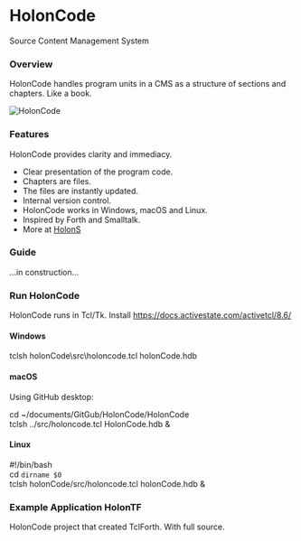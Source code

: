 # HolonCode

Source Content Management System

### Overview
HolonCode handles program units in a CMS as a structure of sections and chapters. 
Like a book.  



![HolonCode](https://www.holonforth.com/images/holontf.png)


### Features
HolonCode provides clarity and immediacy.

* Clear presentation of the program code.
* Chapters are files. 
* The files are instantly updated.
* Internal version control.
* HolonCode works in Windows, macOS and Linux.
* Inspired by Forth and Smalltalk.
* More at [HolonS](https://www.holonforth.com/holons.html)

### Guide
...in construction...

### Run HolonCode
HolonCode runs in Tcl/Tk. Install https://docs.activestate.com/activetcl/8.6/

#### Windows
tclsh holonCode\src\holoncode.tcl holonCode.hdb

#### macOS
Using GitHub desktop:

cd ~/documents/GitGub/HolonCode/HolonCode<br>tclsh ../src/holoncode.tcl HolonCode.hdb &

#### Linux
#!/bin/bash<br>cd `dirname $0` <br>tclsh holonCode/src/holoncode.tcl holonCode.hdb &


### Example Application HolonTF
HolonCode project that created TclForth.
With full source.



